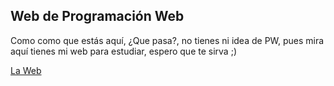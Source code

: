 ## Web de Programación Web

Como como que estás aquí, ¿Que pasa?, no tienes ni idea de PW, pues mira aquí tienes mi web para estudiar, espero que te sirva ;)

[La Web](https://carlosdavidlopezhinojosa.github.io/Web-PW.github.io/)